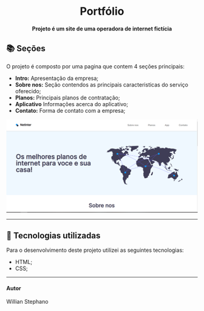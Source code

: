 <h1 align="center">
  <br>Portfólio 
</h1>

<h4 align="center">
  Projeto é um site de uma operadora de internet fictícia 
</h4>

## 📚 Seções
O projeto é composto por uma pagina que contem 4 seções principais:

- **Intro:** Apresentação da empresa;
- **Sobre nos:** Seção contendos as principais caracteristicas do serviço oferecido;
- **Planos:** Principais planos de contratação;
- **Aplicativo** Informações acerca do aplicativo;
- **Contato:** Forma de contato com a empresa;


<img src="Conteudo/previa-img.PNG " alt="Imagem de pré-visualização da pagina">

---

## 💼 Tecnologias utilizadas
Para o desenvolvimento deste projeto utilizei as seguintes tecnologias:

- HTML;
- CSS;
---

#### Autor
Willian Stephano